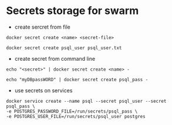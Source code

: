 # Secrets storage for swarm

- create sercret from file
```
docker secret create <name> <secret-file>
```

```
docker secret create psql_user psql_user.txt
```

- create secret from command line
```
echo "<secret>" | docker secret create <name> - 
```

```
echo "myDBpassWORD" | docker secret create psql_pass -
```

- use secrets on services
```
docker service create --name psql --secret psql_user --secret psql_pass \
-e POSTGRES_PASSWORD_FILE=/run/secrets/psql_pass \
-e POSTGRES_USER_FILE=/run/secrets/psql_user postgres
```